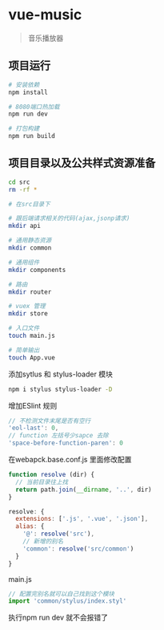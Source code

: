 # vue-music

> 音乐播放器

## 项目运行

``` bash
# 安装依赖
npm install

# 8080端口热加载
npm run dev

# 打包构建
npm run build
```

## 项目目录以及公共样式资源准备

``` bash
cd src
rm -rf *

# 在src目录下

# 跟后端请求相关的代码(ajax,jsonp请求)
mkdir api

# 通用静态资源
mkdir common

# 通用组件
mkdir components

# 路由
mkdir router

# vuex 管理
mkdir store

# 入口文件
touch main.js

# 简单输出
touch App.vue
```

添加sytlus 和 stylus-loader 模块
```bash
npm i stylus stylus-loader -D
```

增加ESlint 规则

```js
// 不检测文件末尾是否有空行
'eol-last': 0,
// function 左括号少sapce 去除
'space-before-function-paren': 0
```

在webapck.base.conf.js 里面修改配置
``` js
function resolve (dir) {
  // 当前目录往上找
  return path.join(__dirname, '..', dir)
}

resolve: {
  extensions: ['.js', '.vue', '.json'],
  alias: {
    '@': resolve('src'),
    // 新增的别名
    'common': resolve('src/common')
  }
}
```

main.js
```js
// 配置完别名就可以自己找到这个模块
import 'common/stylus/index.styl'
```

执行npm run dev 就不会报错了
